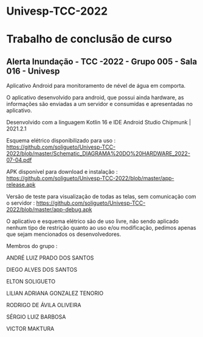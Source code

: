 # Univesp-TCC-2022


<h1>Trabalho de conclusão de curso</h1>

<h2>Alerta Inundação - TCC -2022 - Grupo 005 - Sala 016 - Univesp</h2>

Aplicativo Android para monitoramento de nével de água em comporta. 

O aplicativo desenvolvido para android, que possui ainda hardware, as informações são enviadas a um servidor e consumidas e apresentadas no aplicativo.

Desenvolvido com a linguagem Kotlin 16 e IDE Android Studio Chipmunk | 2021.2.1

Esquema elétrico disponibilizado para uso : https://github.com/soligueto/Univesp-TCC-2022/blob/master/Schematic_DIAGRAMA%20DO%20HARDWARE_2022-07-04.pdf

APK disponível para download e instalação : https://github.com/soligueto/Univesp-TCC-2022/blob/master/app-release.apk

Versão de teste para visualização de todas as telas, sem comunicação com o servidor : https://github.com/soligueto/Univesp-TCC-2022/blob/master/app-debug.apk

O aplicativo e esquema elétrico são de uso livre, não sendo aplicado nenhum tipo de restrição quanto ao uso e/ou modificação, pedimos apenas que sejam mencionados os desenvolvedores.

Membros do grupo :

ANDRÉ LUIZ PRADO DOS SANTOS

DIEGO ALVES DOS SANTOS

ELTON SOLIGUETO

LILIAN ADRIANA GONZALEZ TENORIO

RODRIGO DE ÁVILA OLIVEIRA

SÉRGIO LUIZ BARBOSA

VICTOR MAKTURA
